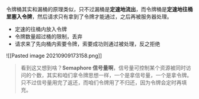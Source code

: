 令牌桶其实和漏桶的原理类似，只不过漏桶是**定速地流出**，而令牌桶是**定速地往桶里塞入令牌**，然后请求只有拿到了令牌才能通过，之后再被服务器处理。

-   定速的往桶内放入令牌
-   令牌数量超过桶的限制，丢弃
-   请求来了先向桶内索要令牌，索要成功则通过被处理，反之拒绝


![[Pasted image 20210909173158.png]]


> 看到这又想到啥？**Semaphore 信号量啊**，信号量可控制某个资源被同时访问的个数，其实和咱们拿令牌思想一样，一个是拿信号量，一个是拿令牌。只不过信号量用完了返还，而咱们令牌用了不归还，因为令牌会定时再填充。